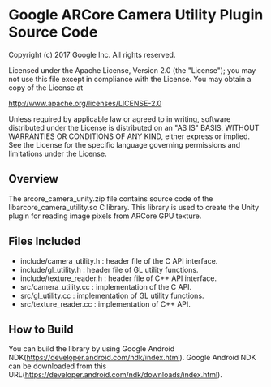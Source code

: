 Google ARCore Camera Utility Plugin Source Code
================================================
Copyright (c) 2017 Google Inc.  All rights reserved.

Licensed under the Apache License, Version 2.0 (the "License");
you may not use this file except in compliance with the License.
You may obtain a copy of the License at

http://www.apache.org/licenses/LICENSE-2.0

Unless required by applicable law or agreed to in writing, software
distributed under the License is distributed on an "AS IS" BASIS,
WITHOUT WARRANTIES OR CONDITIONS OF ANY KIND, either express or implied.
See the License for the specific language governing permissions and
limitations under the License.

## Overview
The arcore_camera_unity.zip file contains source code of the libarcore_camera_utility.so 
C library. This library is used to create the Unity plugin for reading image pixels from 
ARCore GPU texture.

## Files Included
- include/camera_utility.h : header file of the C API interface.
- include/gl_utility.h : header file of GL utility functions.
- include/texture_reader.h : header file of C++ API interface.
- src/camera_utility.cc : implementation of the C API.
- src/gl_utility.cc : implementation of GL utility functions.
- src/texture_reader.cc : implementation of C++ API.

## How to Build
You can build the library by using Google Android NDK(https://developer.android.com/ndk/index.html). 
Google Android NDK can be downloaded from this URL(https://developer.android.com/ndk/downloads/index.html).